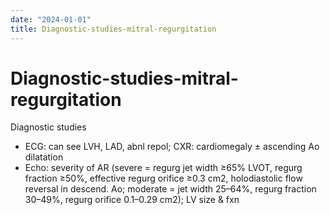 ```yaml
---
date: "2024-01-01"
title: Diagnostic-studies-mitral-regurgitation
---
```


# Diagnostic-studies-mitral-regurgitation

Diagnostic studies
* ECG: can see LVH, LAD, abnl repol; CXR: cardiomegaly ± ascending Ao dilatation
* Echo: severity of AR (severe = regurg jet width ≥65% LVOT, regurg fraction ≥50%, effective regurg orifice ≥0.3 cm2, holodiastolic flow reversal in descend. Ao; moderate = jet width 25–64%, regurg fraction 30–49%, regurg orifice 0.1–0.29 cm2); LV size & fxn
